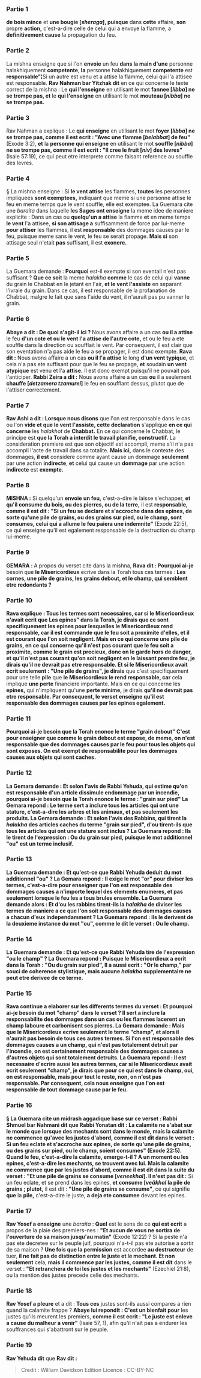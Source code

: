
### Partie 1
<b>de bois mince</b> et <b>une bougie [<i>sheraga</i>], puisque</b> dans <b>cette</b> affaire, <b>son</b> propre <b>action,</b> c'est-a-dire celle de celui qui a envoye la flamme, a <b>definitivement cause</b> la propagation du feu.

### Partie 2
La mishna enseigne que si l'on <b>envoie</b> un feu <b>dans la main d'une</b> personne halakhiquement <b>competente</b>, <b>la</b> personne halakhiquement <b>competente</b> est <b>responsable"¦</b>Si un autre est venu et a attise la flamme, celui qui l'a attisee est responsable. <b>Rav Nahman bar Yitzhak dit</b> en ce qui concerne le texte correct de la mishna : Le <b>qui l'enseigne</b> en utilisant le mot <b>fannee [<i>libba</i>] ne se trompe pas, et</b> le <b>qui l'enseigne</b> en utilisant le mot <b>mouteau [<i>nibba</i>] ne se trompe pas.</b>

### Partie 3
Rav Nahman a explique : Le <b>qui enseigne</b> en utilisant le mot <b>foyer [<i>libba</i>] ne se trompe pas, comme il est ecrit : "Avec une flamme [<i>belabbat</i>] de feu"</b> (Exode 3:2), <b>et</b> la <b>personne qui enseigne</b> en utilisant le mot <b>souffle [<i>nibba</i>] ne se trompe pas, comme il est ecrit : "Il cree le fruit [<i>niv</i>] des levres"</b> (Isaie 57:19), ce qui peut etre interprete comme faisant reference au souffle des levres.

### Partie 4
§ La mishna enseigne : Si <b>le vent attise</b> les flammes, <b>toutes</b> les personnes impliquees <b>sont exemptees,</b> indiquant que meme si une personne attise le feu en meme temps que le vent souffle, elle est exemptee. La Guemara cite une <i>baraita</i> dans laquelle <b>les Sages ont enseigne</b> la meme idee de maniere explicite : Dans un cas ou <b>quelqu'un a attise</b> la flamme <b>et</b> en meme temps <b>le vent</b> l'a attisee, <b>si son attisage a</b> suffisamment de force par lui-meme <b>pour attiser</b> les flammes, il est <b>responsable</b> des dommages causes par le feu, puisque meme sans le vent, le feu se serait propage. <b>Mais si</b> son attisage seul n'etait <b>pas</b> suffisant, il est <b>exonere.</b>

### Partie 5
La Guemara demande : <b>Pourquoi</b> est-il exempte si son eventail n'est pas suffisant ? <b>Que ce soit</b> la meme <i>halakha</i> <b>comme</b> le cas de celui qui <b>vanne</b> du grain le Chabbat en le jetant en l'air, <b>et le vent l'assiste</b> en separant l'ivraie du grain. Dans ce cas, il est responsable de la profanation de Chabbat, malgre le fait que sans l'aide du vent, il n'aurait pas pu vanner le grain.

### Partie 6
<b>Abaye a dit : De quoi s'agit-il ici ? </b> Nous avons affaire a un cas <b>ou il a attise</b> le feu <b>d'un cote et ou le vent l'a attise</b> <b>de l'autre cote,</b> et ou le feu a ete souffle dans la direction ou soufflait le vent. Par consequent, il est clair que son eventation n'a pas aide le feu a se propager, il est donc exempte. <b>Rava dit :</b> Nous avons affaire a un cas <b>ou il l'a attise</b> le long <b>d'un vent typique,</b> et cela n'a pas ete suffisant pour que le feu se propage, <b>et</b> soudain <b>un vent atypique</b> est venu et l'a <b>attise.</b> Il est donc exempt puisqu'il ne pouvait pas l'anticiper. <b>Rabbi Zeira a dit :</b> Nous avons affaire a un cas <b>ou</b> il a seulement <b>chauffe [<i>detzamera tzamurei</i>]</b> le feu en soufflant dessus, plutot que de l'attiser correctement.

### Partie 7
<b>Rav Ashi a dit : Lorsque nous disons</b> que l'on est responsable dans le cas ou l'on <b>vide et que le vent l'assiste, cette declaration</b> s'applique <b>en ce qui concerne</b> les <i>halakhot</i> de <b>Chabbat.</b> En ce qui concerne le Chabbat, le principe est <b>que la Torah a interdit le <b>travail planifie,</b> constructif.</b> La consideration premiere est que son objectif est accompli, meme s'il n'a pas accompli l'acte de travail dans sa totalite. <b>Mais ici,</b> dans le contexte des dommages, <b>il est</b> considere comme ayant cause un dommage <b>seulement</b> par une action <b>indirecte</b>, <b>et</b> celui qui cause un <b>dommage</b> par une action <b>indirecte</b> est <b>exempte.</b>

### Partie 8
<strong>MISHNA :</strong> Si quelqu'un <b>envoie</b> <b>un feu,</b> c'est-a-dire le laisse s'echapper, <b>et qu'il consume du bois, ou des pierres, ou de la terre,</b> il est <b>responsable, comme il est dit : "Si un feu se declare et s'accroche dans des epines, de sorte qu'une pile de grains, ou des grains sur pied, ou le champ, sont consumes, celui qui a allume le feu paiera une indemnite"</b> (Exode 22:5), ce qui enseigne qu'il est egalement responsable de la destruction du champ lui-meme.

### Partie 9
<strong>GEMARA : </strong>A propos du verset cite dans la mishna, <b>Rava dit : Pourquoi ai-je</b> besoin que <b>le Misericordieux</b> ecrive dans la Torah tous ces termes : <b>Les cornes, <b>une pile de grains,</b> <b>les grains debout,</b> et <b>le champ,</b> qui semblent etre redondants ?

### Partie 10
Rava explique : Tous les termes <b>sont necessaires, car si le Misericordieux n'avait ecrit</b> que <b>Les epines"</b> dans la Torah, <b>je dirais</b> que ce sont specifiquement les <b>epines pour lesquelles le Misericordieux rend responsable, car</b> il est <b>commande</b> que le <b>feu</b> soit <b>a proximite d'elles, et</b> il <b>est courant que</b> l'on soit <b>negligent. Mais</b> en ce qui concerne <b>une pile de grains,</b> en ce qui concerne <b>qu'il n'est pas courant</b> que le <b>feu</b> soit <b>a proximite,</b> comme le grain est precieux, donc on le garde hors de danger, et qu'il <b>n'est pas courant</b> qu'on soit <b>negligent</b> en le laissant prendre feu, je <b>dirais</b> qu'il ne devrait <b>pas</b> etre responsable. <b>Et si le Misericordieux avait ecrit</b> seulement : <b>"Une pile de grains"</b>, je dirais</b> que c'est specifiquement pour une telle <b>pile</b> que <b>le Misericordieux le rend responsable, car</b> cela implique <b>une perte</b> financiere importante. Mais</b> en ce qui concerne les <b>epines,</b> qui n'impliquent qu'une <b>perte minime,</b> je dirais <b>qu'il ne devrait <b>pas</b> etre responsable. Par consequent, le verset enseigne qu'il est responsable des dommages causes par les epines egalement.

### Partie 11
<b>Pourquoi ai-je besoin</b> que la Torah enonce le terme <b>"grain debout"</b> C'est pour enseigner que <b>comme le grain debout est expose, de meme,</b> on n'est responsable que des dommages causes par le feu <b>pour tous</b> les objets qui sont <b>exposes.</b> On est exempt de responsabilite pour les dommages causes aux objets qui sont caches.

### Partie 12
La Gemara demande : <b>Et selon</b> l'avis de <b>Rabbi Yehuda, qui estime</b> qu'on est <b>responsable d'un article dissimule</b> endommage <b>par un incendie, pourquoi ai-je</b> besoin que la Torah enonce le terme : <b>"grain sur pied"</b> La Gemara repond : Le terme sert a <b>inclure tous</b> les articles <b>qui ont une stature,</b> c'est-a-dire les arbres et les animaux, et pas seulement les produits. La Gemara demande : <b>Et</b> selon l'avis des <b>Rabbins,</b> qui tirent la <i>halakha</i> des articles caches du terme "grain sur pied", <b>d'ou tirent-ils</b> que <b>tous</b> les articles <b>qui ont une stature</b> sont <b>inclus ?</b> La Guemara repond : <b>Ils le tirent de</b> l'expression : <b>Ou du grain sur pied,</b> puisque le mot additionnel "ou" est un terme inclusif.

### Partie 13
La Guemara demande : <b>Et</b> qu'est-ce que <b>Rabbi Yehuda</b> deduit du mot additionnel "ou" ? La Gemara repond : <b>Il exige</b> le mot <b>"or" pour diviser</b> les termes, c'est-a-dire pour enseigner que l'on est responsable des dommages causes a n'importe lequel des elements enumeres, et pas seulement lorsque le feu les a tous brules ensemble. La Guemara demande alors : <b>Et d'ou les rabbins</b> tirent-ils la <i>halakha</i> <b>de diviser</b> les termes de maniere a ce que l'on soit responsable des dommages causes a chacun d'eux independamment ? La Guemara repond : <b>Ils le derivent de</b> la deuxieme instance du mot "ou", comme le dit le verset : <b>Ou le champ.</b>

### Partie 14
La Guemara demande : <b>Et</b> qu'est-ce que <b>Rabbi Yehuda</b> tire de l'expression "ou le champ" ? La Guemara repond : <b>Puisque le Misericordieux a ecrit</b> dans la Torah : <b>"Ou du grain sur pied"</b>, Il a aussi <b>ecrit : "Or le champ,"</b> par souci de coherence stylistique, mais aucune <i>halakha</i> supplementaire ne peut etre derivee de ce terme.

### Partie 15
Rava continue a elaborer sur les differents termes du verset : Et <b>pourquoi ai-je</b> besoin du mot <b>"champ"</b> dans le verset ? Il sert <b>a inclure</b> la responsabilite des dommages dans un cas ou les flammes <b>lacerent un champ laboure et carbonisent ses pierres.</b> La Gemara demande : <b>Mais que le Misericordieux ecrive</b> seulement le terme <b>"champ", et</b> alors il n'aurait <b>pas besoin de tous ces</b> autres termes. Si l'on est responsable des dommages causes a un champ, qui n'est pas totalement detruit par l'incendie, on est certainement responsable des dommages causes a d'autres objets qui sont totalement detruits. La Guemara repond : Il est <b>necessaire</b> d'ecrire aussi les autres termes, <b>car si le Misericordieux</b> avait <b>ecrit</b> seulement <b>"champ", je dirais que</b> pour <b>ce qui est dans le champ, oui, </b> on est responsable, mais pour <b>tout le reste, non, </b> on n'est pas responsable. Par consequent, cela <b>nous enseigne</b> que l'on est responsable de tout dommage cause par le feu.

### Partie 16
§ La Guemara cite un midrash aggadique base sur ce verset : <b>Rabbi Shmuel bar Nahmani dit</b> que <b>Rabbi Yonatan dit : La calamite ne s'abat sur le monde que lorsque des mechants</b> sont <b>dans le monde, mais</b> la calamite <b>ne commence qu'avec les justes d'abord, comme il est dit</b> dans le verset : <b>Si un feu eclate et s'accroche aux epines,</b> de sorte qu'une pile de grains, ou des grains sur pied, ou le champ, soient consumes" (Exode 22:5). <b>Quand le feu,</b> c'est-a-dire la calamite, <b>emerge-t-il ? </b> A un moment <b>ou les epines,</b> c'est-a-dire les mechants, <b>se trouvent avec lui. Mais</b> la calamite <b>ne commence que par les justes d'abord, comme il est dit</b> dans la suite du verset : <b>"Et une pile de grains se consume [<i>veneekhal</i>].</b> Il n'est pas dit :</b> Si un feu eclate, et se prend dans les epines, <b>et consume [<i>veâkhal</i> la pile de grains ; plutot,</b> il est dit : <b>"Une pile de grains se consume"</b>, ce qui signifie <b>que</b> la <b>pile,</b> c'est-a-dire le juste, <b>a deja ete consumee</b> devant les epines.

### Partie 17
<b>Rav Yosef a enseigne</b> une <i>baraita</i> : <b>Quel</b> est le sens de ce <b>qui est ecrit</b> a propos de la plaie des premiers-nes : <b>"Et aucun de vous ne sortira de l'ouverture de sa maison jusqu'au matin"</b> (Exode 12:22) ? Si la peste n'a pas ete decretee sur le peuple juif, pourquoi n'a-t-il pas ete autorise a sortir de sa maison ? <b>Une fois que la permission</b> est accordee <b>au destructeur</b> de tuer, <b>il ne fait pas de distinction entre le juste et le mechant. Et non seulement</b> cela, <b>mais il commence par les justes, comme il est dit</b> dans le verset : <b>"Et retranchera de toi les justes et les mechants"</b> (Ezechiel 21:8), ou la mention des justes precede celle des mechants.

### Partie 18
<b>Rav Yosef a pleure</b> et a dit : <b>Tous ces</b> justes sont-ils aussi compares a rien</b> quand la calamite frappe ? <b>Abaye lui repondit : C'est un bienfait pour</b> les justes qu'ils meurent les premiers, <b>comme il est ecrit : "Le juste est enleve a cause du malheur a venir"</b> (Isaie 57, 1), afin qu'il n'ait pas a endurer les souffrances qui s'abattront sur le peuple.

### Partie 19
<b>Rav Yehuda dit</b> que <b>Rav dit :</b>

>Credit : William Davidson Edition
>Licence : CC-BY-NC